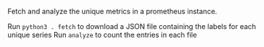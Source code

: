 
Fetch and analyze the unique metrics in a prometheus instance.

Run `python3 . fetch` to download a JSON file containing the labels for each unique series
Run `analyze` to count the entries in each file
